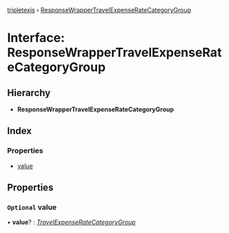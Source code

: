 [tripletexjs](../README.md) › [ResponseWrapperTravelExpenseRateCategoryGroup](responsewrappertravelexpenseratecategorygroup.md)

# Interface: ResponseWrapperTravelExpenseRateCategoryGroup

## Hierarchy

* **ResponseWrapperTravelExpenseRateCategoryGroup**

## Index

### Properties

* [value](responsewrappertravelexpenseratecategorygroup.md#optional-value)

## Properties

### `Optional` value

• **value**? : *[TravelExpenseRateCategoryGroup](travelexpenseratecategorygroup.md)*
